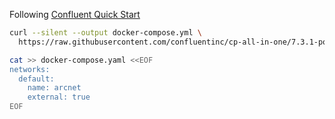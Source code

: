 
Following [Confluent Quick Start](https://docs.confluent.io/platform/current/platform-quickstart.html#step-1-download-and-start-cp)

```bash
curl --silent --output docker-compose.yml \
  https://raw.githubusercontent.com/confluentinc/cp-all-in-one/7.3.1-post/cp-all-in-one/docker-compose.yml

cat >> docker-compose.yaml <<EOF
networks:
  default:
    name: arcnet
    external: true
EOF
```